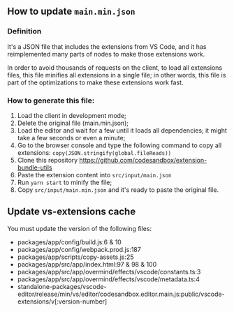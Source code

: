 ## How to update `main.min.json`

### Definition
It's a JSON file that includes the extensions from VS Code, and it has reimplemented many parts of nodes to make those extensions work. 

In order to avoid thousands of requests on the client, to load all extensions files, this file minifies all extensions in a single file; in other words, this file is part of the optimizations to make these extensions work fast.

### How to generate this file:
1. Load the client in development mode;
2. Delete the original file (main.min.json);
3. Load the editor and wait for a few until it loads all dependencies; it might take a few seconds or even a minute;
4. Go to the browser console and type the following command to copy all extensions: `copy(JSON.stringify(global.fileReads))`
5. Clone this repository https://github.com/codesandbox/extension-bundle-utils
6. Paste the extension content into `src/input/main.json`
7. Run `yarn start` to minify the file;
8. Copy `src/input/main.min.json` and it's ready to paste the original file.

## Update vs-extensions cache
You must update the version of the following files:
- packages/app/config/build.js:6 & 10
- packages/app/config/webpack.prod.js:187
- packages/app/scripts/copy-assets.js:25
- packages/app/src/app/index.html:97 & 98 & 100
- packages/app/src/app/overmind/effects/vscode/constants.ts:3
- packages/app/src/app/overmind/effects/vscode/metadata.ts:4
- standalone-packages/vscode-editor/release/min/vs/editor/codesandbox.editor.main.js:public/vscode-extensions/v[:version-number]